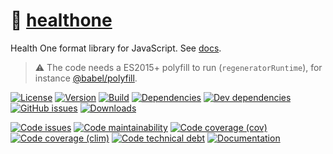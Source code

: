 :memo: [healthone](https://infoderm.github.io/healthone)
==

Health One format library for JavaScript.
See [docs](https://infoderm.github.io/healthone/index.html).

> :warning: The code needs a ES2015+ polyfill to run (`regeneratorRuntime`),
> for instance [@babel/polyfill](https://babeljs.io/docs/usage/polyfill).

[![License](https://img.shields.io/github/license/infoderm/healthone.svg)](https://raw.githubusercontent.com/infoderm/healthone/main/LICENSE)
[![Version](https://img.shields.io/npm/v/healthone.svg)](https://www.npmjs.org/package/healthone)
[![Build](https://img.shields.io/travis/infoderm/healthone/main.svg)](https://travis-ci.org/infoderm/healthone/branches)
[![Dependencies](https://img.shields.io/david/infoderm/healthone.svg)](https://david-dm.org/infoderm/healthone)
[![Dev dependencies](https://img.shields.io/david/dev/infoderm/healthone.svg)](https://david-dm.org/infoderm/healthone?type=dev)
[![GitHub issues](https://img.shields.io/github/issues/infoderm/healthone.svg)](https://github.com/infoderm/healthone/issues)
[![Downloads](https://img.shields.io/npm/dm/healthone.svg)](https://www.npmjs.org/package/healthone)

[![Code issues](https://img.shields.io/codeclimate/issues/infoderm/healthone.svg)](https://codeclimate.com/github/infoderm/healthone/issues)
[![Code maintainability](https://img.shields.io/codeclimate/maintainability/infoderm/healthone.svg)](https://codeclimate.com/github/infoderm/healthone/trends/churn)
[![Code coverage (cov)](https://img.shields.io/codecov/c/github/infoderm/healthone.svg)](https://codecov.io/gh/infoderm/healthone)
[![Code coverage (clim)](https://img.shields.io/codeclimate/coverage-letter/infoderm/healthone.svg)](https://codeclimate.com/github/infoderm/healthone/trends/test_coverage_new_code)
[![Code technical debt](https://img.shields.io/codeclimate/tech-debt/infoderm/healthone.svg)](https://codeclimate.com/github/infoderm/healthone/trends/technical_debt)
[![Documentation](https://infoderm.github.io/healthone/badge.svg)](https://infoderm.github.io/healthone/source.html)

